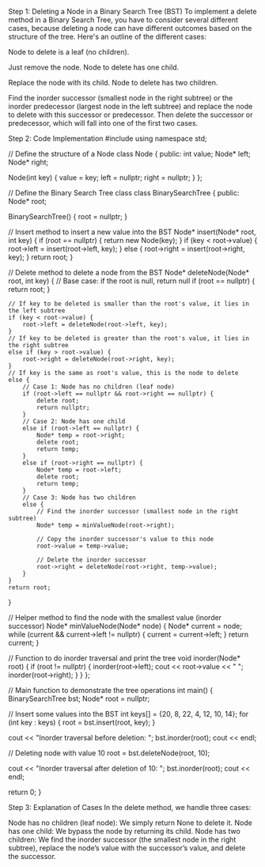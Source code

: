 Step 1: Deleting a Node in a Binary Search Tree (BST) To implement a delete method in a Binary Search Tree, you have to consider several different cases, because deleting a node can have different outcomes based on the structure of the tree. Here's an outline of the different cases:

Node to delete is a leaf (no children).

Just remove the node. Node to delete has one child.

Replace the node with its child. Node to delete has two children.

Find the inorder successor (smallest node in the right subtree) or the inorder predecessor (largest node in the left subtree) and replace the node to delete with this successor or predecessor. Then delete the successor or predecessor, which will fall into one of the first two cases.

Step 2: Code Implementation #include using namespace std;

// Define the structure of a Node class Node { public: int value; Node* left; Node* right;

Node(int key) {
    value = key;
    left = nullptr;
    right = nullptr;
}
};

// Define the Binary Search Tree class class BinarySearchTree { public: Node* root;

BinarySearchTree() {
    root = nullptr;
}

// Insert method to insert a new value into the BST
Node* insert(Node* root, int key) {
    if (root == nullptr) {
        return new Node(key);
    }
    if (key < root->value) {
        root->left = insert(root->left, key);
    } else {
        root->right = insert(root->right, key);
    }
    return root;
}

// Delete method to delete a node from the BST
Node* deleteNode(Node* root, int key) {
    // Base case: if the root is null, return null
    if (root == nullptr) {
        return root;
    }

    // If key to be deleted is smaller than the root's value, it lies in the left subtree
    if (key < root->value) {
        root->left = deleteNode(root->left, key);
    }
    // If key to be deleted is greater than the root's value, it lies in the right subtree
    else if (key > root->value) {
        root->right = deleteNode(root->right, key);
    }
    // If key is the same as root's value, this is the node to delete
    else {
        // Case 1: Node has no children (leaf node)
        if (root->left == nullptr && root->right == nullptr) {
            delete root;
            return nullptr;
        }
        // Case 2: Node has one child
        else if (root->left == nullptr) {
            Node* temp = root->right;
            delete root;
            return temp;
        }
        else if (root->right == nullptr) {
            Node* temp = root->left;
            delete root;
            return temp;
        }
        // Case 3: Node has two children
        else {
            // Find the inorder successor (smallest node in the right subtree)
            Node* temp = minValueNode(root->right);

            // Copy the inorder successor's value to this node
            root->value = temp->value;

            // Delete the inorder successor
            root->right = deleteNode(root->right, temp->value);
        }
    }
    return root;
}

// Helper method to find the node with the smallest value (inorder successor)
Node* minValueNode(Node* node) {
    Node* current = node;
    while (current && current->left != nullptr) {
        current = current->left;
    }
    return current;
}

// Function to do inorder traversal and print the tree
void inorder(Node* root) {
    if (root != nullptr) {
        inorder(root->left);
        cout << root->value << " ";
        inorder(root->right);
    }
}
};

// Main function to demonstrate the tree operations int main() { BinarySearchTree bst; Node* root = nullptr;

// Insert some values into the BST
int keys[] = {20, 8, 22, 4, 12, 10, 14};
for (int key : keys) {
    root = bst.insert(root, key);
}

cout << "Inorder traversal before deletion: ";
bst.inorder(root);
cout << endl;

// Deleting node with value 10
root = bst.deleteNode(root, 10);

cout << "Inorder traversal after deletion of 10: ";
bst.inorder(root);
cout << endl;

return 0;
}

Step 3: Explanation of Cases In the delete method, we handle three cases:

Node has no children (leaf node): We simply return None to delete it. Node has one child: We bypass the node by returning its child. Node has two children: We find the inorder successor (the smallest node in the right subtree), replace the node’s value with the successor’s value, and delete the successor.
